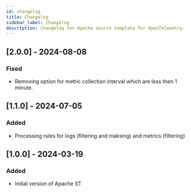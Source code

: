 ```yaml
---
id: changelog
title: Changelog
sidebar_label: Changelog
description: Changelog for Apache source template for OpenTelemetry.
---
```


## [2.0.0] - 2024-08-08
### Fixed
- Removing option for metric collection interval which are less then 1 minute.

## [1.1.0] - 2024-07-05
### Added
- Processing rules for logs (filtering and maksing) and metrics (filtering)

## [1.0.0] - 2024-03-19
### Added
- Initial version of Apache ST